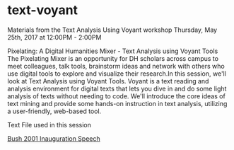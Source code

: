 # text-voyant
Materials from the Text Analysis Using Voyant workshop
Thursday, May 25th, 2017 at 12:00PM - 2:00PM

Pixelating: A Digital Humanities Mixer - Text Analysis using Voyant Tools
The Pixelating Mixer is an opportunity for DH scholars across campus to meet colleagues, talk tools, brainstorm ideas and network with others who use digital tools to explore and visualize their research.In this session, we'll look at Text Analysis using Voyant Tools. Voyant is a text reading and analysis environment for digital texts that lets you dive in and do some light analysis of texts without needing to code. We'll introduce the core ideas of text mining and provide some hands-on instruction in text analysis, utilizing a user-friendly, web-based tool.

Text File used in this session

[Bush 2001  Inauguration Speech](https://github.com/satkey/text-voyant/blob/master/Bush_Inauguration_Speech_2001)
